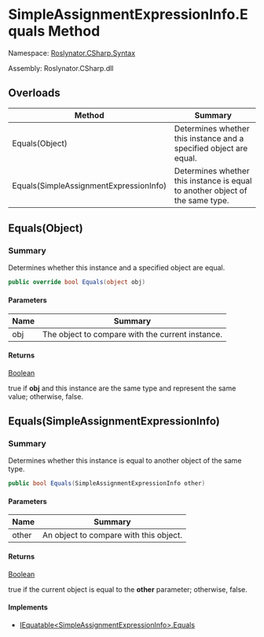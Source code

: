 # SimpleAssignmentExpressionInfo\.Equals Method

Namespace: [Roslynator.CSharp.Syntax](../../README.md)

Assembly: Roslynator\.CSharp\.dll

## Overloads

| Method | Summary |
| ------ | ------- |
| Equals\(Object\) | Determines whether this instance and a specified object are equal\. |
| Equals\(SimpleAssignmentExpressionInfo\) | Determines whether this instance is equal to another object of the same type\. |

## Equals\(Object\)

### Summary

Determines whether this instance and a specified object are equal\.

```csharp
public override bool Equals(object obj)
```

#### Parameters

| Name | Summary |
| ---- | ------- |
| obj | The object to compare with the current instance\.  |

#### Returns

[Boolean](https://docs.microsoft.com/en-us/dotnet/api/system.boolean)

true if **obj** and this instance are the same type and represent the same value; otherwise, false\. 

## Equals\(SimpleAssignmentExpressionInfo\)

### Summary

Determines whether this instance is equal to another object of the same type\.

```csharp
public bool Equals(SimpleAssignmentExpressionInfo other)
```

#### Parameters

| Name | Summary |
| ---- | ------- |
| other | An object to compare with this object\. |

#### Returns

[Boolean](https://docs.microsoft.com/en-us/dotnet/api/system.boolean)

true if the current object is equal to the **other** parameter; otherwise, false\.

#### Implements

* [IEquatable\<SimpleAssignmentExpressionInfo>.Equals](https://docs.microsoft.com/en-us/dotnet/api/system.iequatable-1.equals)
